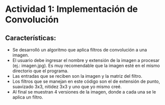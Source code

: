 <h1>Actividad 1: Implementación de Convolución</h1>
<h2>Características:</h2>
<ul>
  <li>Se desarrolló un algoritmo que aplica filtros de convolución a una imagen.</li>
  <li>El usuario debe ingresar el nombre y extensión de la imagen a procesar (ej.: imagen.jpg). Es muy recomendable que la imagen esté en el mismo directorio que el programa.</li>
  <li>Las entradas que se reciben son la imagen y la matriz del filtro.</li>
  <li>Los filtros que se manejan en este código son el de extensión de punto, suavizado 3x3, nitidez 3x3 y uno que yo mismo creé.</li>
  <li>Al final se muestran 4 versiones de la imagen, donde a cada una se le aplica un filtro.</li>
</ul>
